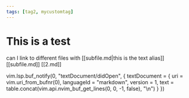 ```yaml
---
tags: [tag2, mycustomtag]
---
```

# This is a test

can I link to different files with [[subfile.md|this is the text alias]]
[[subfile.md]] [[2.md]]

vim.lsp.buf_notify(0, "textDocument/didOpen", {
  textDocument = {
    uri = vim.uri_from_bufnr(0),
    languageId = "markdown",
    version = 1,
    text = table.concat(vim.api.nvim_buf_get_lines(0, 0, -1, false), "\n")
  }
})
